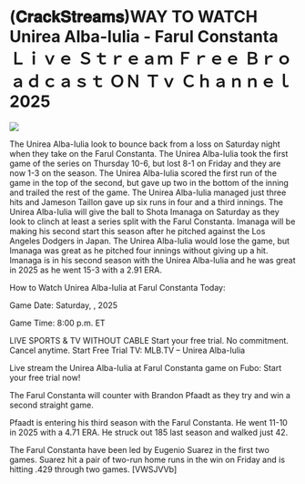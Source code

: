 # (𝐂𝐫𝐚𝐜𝐤𝐒𝐭𝐫𝐞𝐚𝐦𝐬)WAY TO WATCH Unirea Alba-Iulia - Farul Constanta Ｌｉｖｅ Ｓｔｒｅａｍ Ｆｒｅｅ Ｂｒｏａｄｃａｓｔ ＯＮ Ｔｖ Ｃｈａｎｎｅｌ  2025  
  
  
[![](https://i.imgur.com/qSNzIqt.png)](https://movie.rssnews.media/TOkuSYRhB.php)  
  
The Unirea Alba-Iulia look to bounce back from a loss on Saturday night when they take on the Farul Constanta. The Unirea Alba-Iulia took the first game of the series on Thursday 10-6, but lost 8-1 on Friday and they are now 1-3 on the season. The Unirea Alba-Iulia scored the first run of the game in the top of the second, but gave up two in the bottom of the inning and trailed the rest of the game. The Unirea Alba-Iulia managed just three hits and Jameson Taillon gave up six runs in four and a third innings. The Unirea Alba-Iulia will give the ball to Shota Imanaga on Saturday as they look to clinch at least a series split with the Farul Constanta. Imanaga will be making his second start this season after he pitched against the Los Angeles Dodgers in Japan. The Unirea Alba-Iulia would lose the game, but Imanaga was great as he pitched four innings without giving up a hit. Imanaga is in his second season with the Unirea Alba-Iulia and he was great in 2025 as he went 15-3 with a 2.91 ERA.

How to Watch Unirea Alba-Iulia at Farul Constanta Today:

Game Date: Saturday, , 2025

Game Time: 8:00 p.m. ET

LIVE SPORTS & TV WITHOUT CABLE
Start your free trial. No commitment. Cancel anytime.
Start Free Trial
TV: MLB.TV – Unirea Alba-Iulia

Live stream the Unirea Alba-Iulia at Farul Constanta game on Fubo: Start your free trial now!

The Farul Constanta will counter with Brandon Pfaadt as they try and win a second straight game.

Pfaadt is entering his third season with the Farul Constanta. He went 11-10 in 2025 with a 4.71 ERA. He struck out 185 last season and walked just 42.

The Farul Constanta have been led by Eugenio Suarez in the first two games. Suarez hit a pair of two-run home runs in the win on Friday and is hitting .429 through two games. [VWSJVVb]